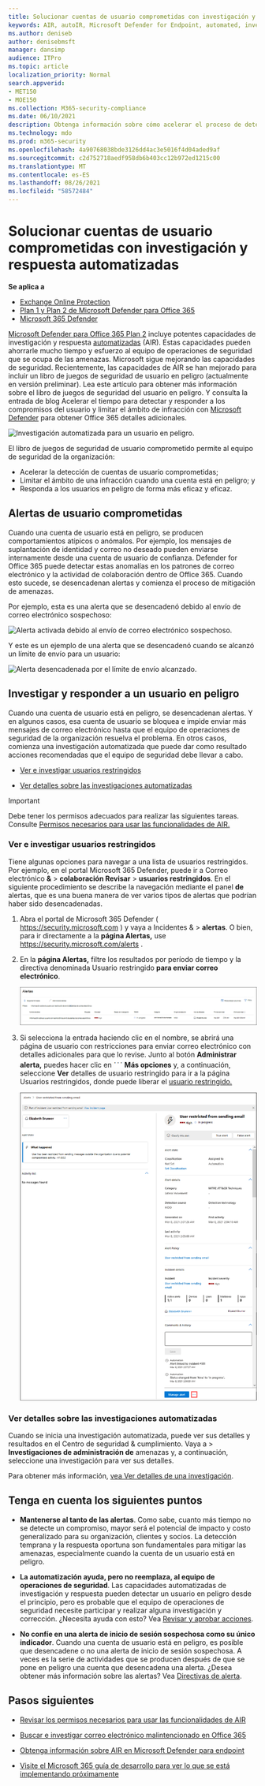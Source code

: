 ```yaml
---
title: Solucionar cuentas de usuario comprometidas con investigación y respuesta automatizadas
keywords: AIR, autoIR, Microsoft Defender for Endpoint, automated, investigation, response, remediation, threats, advanced, threat, protection, compromised
ms.author: deniseb
author: denisebmsft
manager: dansimp
audience: ITPro
ms.topic: article
localization_priority: Normal
search.appverid:
- MET150
- MOE150
ms.collection: M365-security-compliance
ms.date: 06/10/2021
description: Obtenga información sobre cómo acelerar el proceso de detección y tratamiento de cuentas de usuario comprometidas con capacidades automatizadas de investigación y respuesta en Microsoft Defender para Office 365 Plan 2.
ms.technology: mdo
ms.prod: m365-security
ms.openlocfilehash: 4a90768038bde3126dd4ac3e5016f4d04aded9af
ms.sourcegitcommit: c2d752718aedf958db6b403cc12b972ed1215c00
ms.translationtype: MT
ms.contentlocale: es-ES
ms.lasthandoff: 08/26/2021
ms.locfileid: "58572484"
---
```

# <a name="address-compromised-user-accounts-with-automated-investigation-and-response"></a>Solucionar cuentas de usuario comprometidas con investigación y respuesta automatizadas

**Se aplica a**
- [Exchange Online Protection](exchange-online-protection-overview.md)
- [Plan 1 y Plan 2 de Microsoft Defender para Office 365](defender-for-office-365.md)
- [Microsoft 365 Defender](../defender/microsoft-365-defender.md)


[Microsoft Defender para Office 365 Plan 2](defender-for-office-365.md#microsoft-defender-for-office-365-plan-1-and-plan-2) incluye potentes capacidades de investigación y respuesta [automatizadas](office-365-air.md) (AIR). Estas capacidades pueden ahorrarle mucho tiempo y esfuerzo al equipo de operaciones de seguridad que se ocupa de las amenazas. Microsoft sigue mejorando las capacidades de seguridad. Recientemente, las capacidades de AIR se han mejorado para incluir un libro de juegos de seguridad de usuario en peligro (actualmente en versión preliminar). Lea este artículo para obtener más información sobre el libro de juegos de seguridad del usuario en peligro. Y consulta la entrada de blog Acelerar el tiempo para detectar y responder a los compromisos del usuario y limitar el ámbito de infracción con [Microsoft Defender](https://techcommunity.microsoft.com/t5/Security-Privacy-and-Compliance/Speed-up-time-to-detect-and-respond-to-user-compromise-and-limit/ba-p/977053) para obtener Office 365 detalles adicionales.

![Investigación automatizada para un usuario en peligro.](/microsoft-365/media/office365atp-compduserinvestigation.jpg)

El libro de juegos de seguridad de usuario comprometido permite al equipo de seguridad de la organización:

- Acelerar la detección de cuentas de usuario comprometidas;
- Limitar el ámbito de una infracción cuando una cuenta está en peligro; y
- Responda a los usuarios en peligro de forma más eficaz y eficaz.

## <a name="compromised-user-alerts"></a>Alertas de usuario comprometidas

Cuando una cuenta de usuario está en peligro, se producen comportamientos atípicos o anómalos. Por ejemplo, los mensajes de suplantación de identidad y correo no deseado pueden enviarse internamente desde una cuenta de usuario de confianza. Defender for Office 365 puede detectar estas anomalías en los patrones de correo electrónico y la actividad de colaboración dentro de Office 365. Cuando esto sucede, se desencadenan alertas y comienza el proceso de mitigación de amenazas.

Por ejemplo, esta es una alerta que se desencadenó debido al envío de correo electrónico sospechoso:

![Alerta activada debido al envío de correo electrónico sospechoso.](/microsoft-365/media/office365atp-suspiciousemailsendalert.jpg)

Y este es un ejemplo de una alerta que se desencadenó cuando se alcanzó un límite de envío para un usuario:

![Alerta desencadenada por el límite de envío alcanzado.](/microsoft-365/media/office365atp-sendinglimitreached.jpg)

## <a name="investigate-and-respond-to-a-compromised-user"></a>Investigar y responder a un usuario en peligro

Cuando una cuenta de usuario está en peligro, se desencadenan alertas. Y en algunos casos, esa cuenta de usuario se bloquea e impide enviar más mensajes de correo electrónico hasta que el equipo de operaciones de seguridad de la organización resuelva el problema. En otros casos, comienza una investigación automatizada que puede dar como resultado acciones recomendadas que el equipo de seguridad debe llevar a cabo.

- [Ver e investigar usuarios restringidos](#view-and-investigate-restricted-users)

- [Ver detalles sobre las investigaciones automatizadas](#view-details-about-automated-investigations)

> [!IMPORTANT]
> Debe tener los permisos adecuados para realizar las siguientes tareas. Consulte [Permisos necesarios para usar las funcionalidades de AIR.](office-365-air.md#required-permissions-to-use-air-capabilities)

### <a name="view-and-investigate-restricted-users"></a>Ver e investigar usuarios restringidos

Tiene algunas opciones para navegar a una lista de usuarios restringidos. Por ejemplo, en el portal Microsoft 365 Defender, puede ir a Correo electrónico **&** \> **colaboración Revisar** \> **usuarios restringidos**. En el siguiente procedimiento se describe la navegación mediante el panel **de** alertas, que es una buena manera de ver varios tipos de alertas que podrían haber sido desencadenadas.

1. Abra el portal de Microsoft 365 Defender ( <https://security.microsoft.com> ) y vaya a Incidentes &  \> **alertas**. O bien, para ir directamente a la **página Alertas,** use <https://security.microsoft.com/alerts> .

2. En la **página Alertas,** filtre los resultados por período de tiempo y la directiva denominada Usuario restringido **para enviar correo electrónico**.

   ![La página Alertas del portal Microsoft 365 Defender filtrado para usuarios restringidos.](../../media/m365-sc-alerts-page-with-restricted-user.png)

3. Si selecciona la entrada haciendo clic  en el nombre, se abrirá una página de usuario con restricciones para enviar correo electrónico con detalles adicionales para que lo revise. Junto al botón **Administrar alerta,** puedes hacer clic en ![ El icono Más opciones.](../../media/m365-cc-sc-more-actions-icon.png) **Más opciones** y, a continuación, seleccione  **Ver** detalles de usuario restringido para ir a la página Usuarios restringidos, donde puede liberar el [usuario restringido.](removing-user-from-restricted-users-portal-after-spam.md)

   ![El usuario ha restringido el envío de la página de correo electrónico desde el Centro de alertas.](../../media/m365-sc-alerts-user-restricted-from-sending-email-page.png)

### <a name="view-details-about-automated-investigations"></a>Ver detalles sobre las investigaciones automatizadas

Cuando se inicia una investigación automatizada, puede ver sus detalles y resultados en el Centro de seguridad & cumplimiento. Vaya  a \> **Investigaciones de administración de** amenazas y, a continuación, seleccione una investigación para ver sus detalles.

Para obtener más información, [vea Ver detalles de una investigación](air-view-investigation-results.md).

## <a name="keep-the-following-points-in-mind"></a>Tenga en cuenta los siguientes puntos

- **Mantenerse al tanto de las alertas**. Como sabe, cuanto más tiempo no se detecte un compromiso, mayor será el potencial de impacto y costo generalizado para su organización, clientes y socios. La detección temprana y la respuesta oportuna son fundamentales para mitigar las amenazas, especialmente cuando la cuenta de un usuario está en peligro.

- **La automatización ayuda, pero no reemplaza, al equipo de operaciones de seguridad**. Las capacidades automatizadas de investigación y respuesta pueden detectar un usuario en peligro desde el principio, pero es probable que el equipo de operaciones de seguridad necesite participar y realizar alguna investigación y corrección. ¿Necesita ayuda con esto? Vea [Revisar y aprobar acciones](air-review-approve-pending-completed-actions.md).

- **No confíe en una alerta de inicio de sesión sospechosa como su único indicador**. Cuando una cuenta de usuario está en peligro, es posible que desencadene o no una alerta de inicio de sesión sospechosa. A veces es la serie de actividades que se producen después de que se pone en peligro una cuenta que desencadena una alerta. ¿Desea obtener más información sobre las alertas? Vea [Directivas de alerta](../../compliance/alert-policies.md).

## <a name="next-steps"></a>Pasos siguientes

- [Revisar los permisos necesarios para usar las funcionalidades de AIR](office-365-air.md#required-permissions-to-use-air-capabilities)

- [Buscar e investigar correo electrónico malintencionado en Office 365](investigate-malicious-email-that-was-delivered.md)

- [Obtenga información sobre AIR en Microsoft Defender para endpoint](/windows/security/threat-protection/microsoft-defender-atp/automated-investigations)

- [Visite el Microsoft 365 guía de desarrollo para ver lo que se está implementando próximamente](https://www.microsoft.com/microsoft-365/roadmap?filters=)